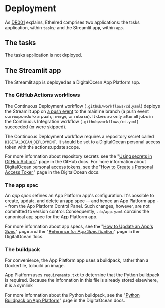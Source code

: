 # Deployment

As [DR001](decision_records.md#001-two-applications-one-codebase) explains,
Ethelred comprises two applications:
the tasks application, within `tasks`;
and the Streamlit app, within `app`.

## The tasks

The tasks application is not deployed.

## The Streamlit app

The Streamlit app is deployed as a DigitalOcean App Platform app.

### The GitHub Actions workflows

The Continuous Deployment workflow (`.github/workflows/cd.yaml`) deploys the Streamlit app on [a push event][1] to the mainline branch
(a push event corresponds to a push, merge, or rebase).
It does so only after all jobs in the Continuous Integration workflow (`.github/workflows/ci.yaml`) succeeded (or were skipped).

The Continuous Deployment workflow requires a repository secret called `DIGITALOCEAN_DEPLOYMENT`.
It should be set to a DigitalOcean personal access token with the actions:update scope.

For more information about repository secrets,
see the "[Using secrets in GitHub Actions][]" page in the GitHub docs.
For more information about DigitalOcean personal access tokens,
see the "[How to Create a Personal Access Token][]" page in the DigitalOcean docs.

### The app spec

An *app spec* defines an App Platform app's configuration.
It's possible to create, update, and delete an app spec
-- and hence an App Platform app --
from the App Platform Control Panel.
Such changes, however, are not committed to version control.
Consequently, `.do/app.yaml` contains the canonical app spec for the App Platform app.

For more information about app specs,
see the "[How to Update an App's Spec][]" page
and the "[Reference for App Specification][]" page
in the DigitalOcean docs.

### The buildpack

For convenience,
the App Platform app uses a buildpack, rather than a Dockerfile, to build an image.

App Platform uses `requirements.txt` to determine that the Python buildpack is required.
Because the information in this file is already stored elsewhere,
it is a symlink.

For more information about the Python buildpack,
see the "[Python Buildpack on App Platform][]" page in the DigitalOcean docs.

[1]: https://docs.github.com/en/actions/reference/workflows-and-actions/events-that-trigger-workflows#push
[How to Create a Personal Access Token]: https://docs.digitalocean.com/reference/api/create-personal-access-token/
[How to Update an App's Spec]: https://docs.digitalocean.com/products/app-platform/how-to/update-app-spec/
[Python Buildpack on App Platform]: https://docs.digitalocean.com/products/app-platform/reference/buildpacks/python/
[Reference for App Specification]: https://docs.digitalocean.com/products/app-platform/reference/app-spec/
[Using secrets in GitHub Actions]: https://docs.github.com/en/actions/how-tos/write-workflows/choose-what-workflows-do/use-secrets
